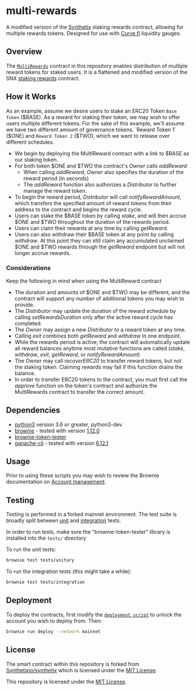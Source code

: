 # multi-rewards
A modified version of the [Synthetix](https://github.com/Synthetixio/synthetix) staking rewards contract, allowing for multiple rewards tokens. Designed for use with [Curve.fi](https://github.com/curvefi) liquidity gauges.

## Overview

The [`MultiRewards`](contracts/MultiRewards.sol) contract in this repository enables distribution of multiple reward tokens for staked users.  It is a flattened and modified version of the SNX [staking rewards](https://github.com/Synthetixio/synthetix/blob/master/contracts/StakingRewards.sol) contract.

## How it Works

As an example, assume we desire users to stake an ERC20 Token `Base Token` ($BASE).  As a reward for staking their token, we may wish to offer users multiple different tokens.  For the sake of this example, we'll assume we have two different amount of governance tokens, `Reward Token 1` ($ONE) and `Reward Token 2` ($TWO), which we want to release over different schedules.

 * We begin by deploying the MultiReward contract with a link to $BASE as our staking token.
 * For both token $ONE and $TWO the contract's _Owner_ calls *addReward*
    * When calling *addReward*, _Owner_ also specifies the duration of the reward period (in seconds)
    * The *addReward* function also authorizes a _Distributor_ to further manage the reward token.
 * To begin the reward period, _Distributor_ will call *notifyRewardAmount*, which transfers the specified amount of reward tokens from their address to the contract and begins the reward cycle.
 * Users can stake the $BASE token by calling *stake*, and will then accrue $ONE and $TWO throughout the duration of the rewards period.
 * Users can claim their rewards at any time by calling *getReward*.
 * Users can also withdraw their $BASE token at any point by calling *withdraw*.  At this point they can still claim any accumulated unclaimed $ONE and $TWO rewards through the *getReward* endpoint but will not longer accrue rewards.

### Considerations

Keep the following in mind when using the MultiReward contract

 * The duration and amounts of $ONE and $TWO may be different, and the contract will support any number of additional tokens you may wish to provide.
 * The _Distributor_ may update the duration of the reward schedule by calling *setRewardsDuration* only after the active reward cycle has completed.
 * The _Owner_ may assign a new _Distributor_ to a reward token at any time.
 * Calling *exit* combines both *getReward* and *withdraw* in one endpoint.
 * While the rewards period is active, the contract will automatically update all reward balances anytime most mutative functions are called (*stake*, *withdraw*, *exit*, *getReward*, or *notifyRewardAmount*)
 * The _Owner_ may call *recoverERC20* to transfer reward tokens, but not the staking token.  Claiming rewards may fail if this function drains the balance.
 * In order to transfer ERC20 tokens to the contract, you must first call the *approve* function on the token's contract and authorize the MultiRewards contract to transfer the correct amount.

## Dependencies

* [python3](https://www.python.org/downloads/release/python-368/) version 3.6 or greater, python3-dev
* [brownie](https://github.com/iamdefinitelyahuman/brownie) - tested with version [1.12.0](https://github.com/eth-brownie/brownie/releases/tag/v1.12.0)
* [brownie-token-tester](https://github.com/iamdefinitelyahuman/brownie-token-tester)
* [ganache-cli](https://github.com/trufflesuite/ganache-cli) - tested with version [6.12.1](https://github.com/trufflesuite/ganache-cli/releases/tag/v6.12.1)

## Usage

Prior to using these scripts you may wish to review the Brownie documentation on [Account management](https://eth-brownie.readthedocs.io/en/stable/account-management.html).

## Testing

Testing is performed in a forked mainnet environment. The test suite is broadly split between [unit](tests/unitary) and [integration](tests/integration) tests.

In order to run tests, make sure the "brownie-token-tester" library is installed into the `tests/` directory

To run the unit tests:

```bash
brownie test tests/unitary
```

To run the integration tests (this might take a while):

```bash
brownie test tests/integration
```

## Deployment

To deploy the contracts, first modify the [`deployment script`](scripts/deploy.py) to unlock the account you wish to deploy from. Then:

```bash
brownie run deploy --network mainnet
```

## License

The smart contract within this repository is forked from [Synthetixio/synthetix](https://github.com/Synthetixio/synthetix/tree/master) which is licensed under the [MIT License](https://github.com/Synthetixio/synthetix/blob/develop/LICENSE).

This repository is licensed under the [MIT License](LICENSE).
